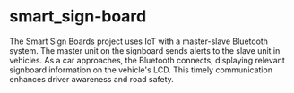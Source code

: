 # smart_sign-board
The Smart Sign Boards project uses IoT with a master-slave Bluetooth system. The master unit on the signboard sends alerts to the slave unit in vehicles. As a car approaches, the Bluetooth connects, displaying relevant signboard information on the vehicle's LCD. This timely communication enhances driver awareness and road safety.
